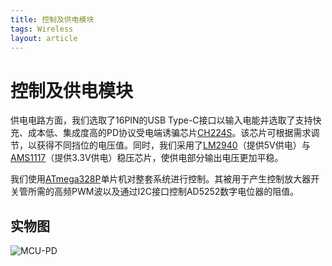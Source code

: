 ```yaml
---
title: 控制及供电模块
tags: Wireless
layout: article
---
```


控制及供电模块
======

供电电路方面，我们选取了16PIN的USB Type-C接口以输入电能并选取了支持快充、成本低、集成度高的PD协议受电端诱骗芯片[CH224S](http://www.wch.cn/products/CH224.html)。该芯片可根据需求调节，以获得不同挡位的电压值。同时，我们采用了[LM2940](https://www.ti.com.cn/product/cn/LM2940-N)（提供5V供电）与[AMS1117](http://ams-semitech.com/page1.php)（提供3.3V供电）稳压芯片，使供电部分输出电压更加平稳。

我们使用[ATmega328P](https://www.microchip.com/wwwproducts/en/ATMEGA328P)单片机对整套系统进行控制。其被用于产生控制放大器开关管所需的高频PWM波以及通过I2C接口控制AD5252数字电位器的阻值。

## 实物图
![MCU-PD]({{site.url}}/MCU/assets/MCU-PD.JPG)

